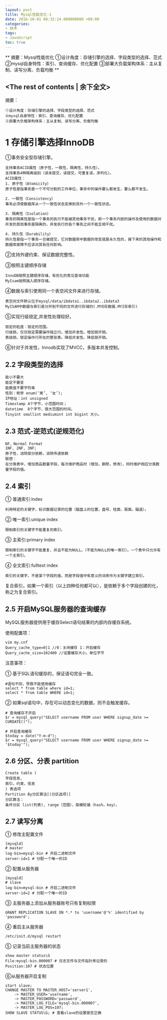```yaml
---
layout: post
title: Mysql性能优化-1
date: 2016-10-01 08:32:24.000000000 +09:00
categories:
- 技术
tags:
- JavaScript
toc: true
---
```

**
摘要：Mysql性能优化 ①设计角度：存储引擎的选择、字段类型的选择、范式 ②mysql自身特性：索引、查询缓存、优化配置 ③部署大负载架构体系：主从复制、读写分离、负载均衡
**
<!-- more -->
<The rest of contents | 余下全文>
---
摘要：
```
①设计角度：存储引擎的选择、字段类型的选择、范式
②mysql自身特性：索引、查询缓存、优化配置
③部署大负载架构体系：主从复制、读写分离、负载均衡
```
# 1 存储引擎选择InnoDB
①事务安全型存储引擎。
```
支持事务ACID属性（原子性，一致性，隔离性，持久性）。
支持事务4种隔离级别（读未提交，读提交，可重复读，序列化）。
ACID属性：
1. 原子性（Atomicity）
原子性是指事务是一个不可分割的工作单位，事务中的操作要么都发生，要么都不发生。

2. 一致性（Consistency）
事务必须使数据库从一个一致性状态变换到另外一个一致性状态。

3. 隔离性（Isolation）
事务的隔离性是指一个事务的执行不能被其他事务干扰，即一个事务内部的操作及使用的数据对并发的其他事务是隔离的，并发执行的各个事务之间不能互相干扰。

4. 持久性（Durability）
持久性是指一个事务一旦被提交，它对数据库中数据的改变就是永久性的，接下来的其他操作和数据库故障不应该对其有任何影响。
```
②支持外键约束、保证数据完整性。

③按照主键顺序存储

```
InnoDB按照主键顺序存储，有优化的常见查询功能
MyIsam按照插入顺序存储。
```
④数据与索引使用同一个表空间文件来进行存储。

```
表空间文件默认位于mysql/data/ibdata1..ibdata2..ibdata3
MyISAM中数据与索引是分开到不同的文件进行存储的(.MYD存数据.MYI存索引)
```
⑤实现行级锁定,并发性处理较好。
```
锁定的粒度：锁定的范围。
行级锁。仅仅锁定需要操作独立行。增加并发性。增加锁开销。
表级锁。锁定操作行所在的整张表。降低并发性。降低锁开销。
```
⑥针对于并发性，Innodb实现了MVCC，多版本并发控制。
## 2.2 字段类型的选择
```
能小不要大
能定不要变
能数值不要字符串
性别：枚举 enum(‘男’, ‘女’);
IP地址：int unsigned
Timestamp 4个字节，小范围时间；
datetime  8个字节，很大范围的时间。
Tinyint smallint mediumint int bigint 大小。
```
## 2.3 范式-逆范式(逆规范化)
```
NF，Normal Format
1NF, 2NF, 3NF;
原子性，消除部分依赖，消除传递依赖
联想：
在分类表中，增加商品数量字段，每次维护商品时（增加，删除，修改），同时维护相应分类数量字段的值。
```
## 2.4 索引
① 普通索引:index

```
利用特定的关键字，标识数据记录的位置（磁盘上的位置，盘号，柱面，扇面，磁道）。
```

② 唯一索引:unique index

```
限制索引的关键字不能重复的索引。

```
③ 主索引:primary index

```
限制索引的关键字不能重复，并且不能为NULL。（不能为NULL的唯一索引）。一个表中只允许有一个主索引。
```
④ 全文索引:fulltext index

```
索引的关键字，不是某个字段的值，而是字段值中有意义的词来作为关键字建立索引。
```

复合索引，如果一个索引（以上四种任何都可以），是依赖于多个字段创建的化，称之为复合索引。

## 2.5 开启MySQL服务器的查询缓存

MySQL服务器提供用于缓存Select语句结果的内部内存缓存系统。

使用配置项：

```
vim my.cnf
Query_cache_type=0|1 //0：关闭缓存 1：开启缓存
Query_cache_size=102400 //设置缓存大小。单位字节
```
注意事项：

① 基于SQL语句缓存的，保证语句完全一致。

```
#语句不同，导致不能使用缓存
select * from table where id=1;
select * from table WHERE id=1;
```
② 如果sql语句中，存在可以动态变化的数据，则不会触发缓存。

```
# 查询缓存不开启
$r = mysql_query("SELECT username FROM user WHERE signup_date >= CURDATE()");

# 开启查询缓存
$today = date("Y-m-d");
$r = mysql_query("SELECT username FROM user WHERE signup_date >= '$today'");
```

## 2.6 分区、分表 partition
```
Create table (
字段信息，
索引，约束，信息
) 表选项
Partition By分区算法[(分区选项)]
分区算法：
条件分区 list(列表), range（范围），取模轮循（hash，key）。
```
## 2.7 读写分离
① 修改主配置文件

```
[mysqld]
# master
log-bin=mysql-bin # 开启二进制文件
server-id=1 # 分配一个唯一的ID
```
② 配置从服务器

```
[mysqld]
# slave
log-bin=mysql-bin # 开启二进制文件
server-id=2 # 分配一个唯一的ID
```

③ 主服务器上添加从服务器账号只有复制权限

```
GRANT REPLICATION SLAVE ON *.* to 'username'@'%' identified by 'password';
```
④ 重启主从服务器

```
/etc/init.d/mysql restart
```

⑤ 记录当前主服务器的状态

```
show master status\G
File:mysql-bin.000007 # 日志文件与文件指针来记录的
Position:107 # 状态位置
```

⑥从服务器开启复制

```
start slave;
CHANGE MASTER TO MASTER_HOST='server1',
    -> MASTER_USER='username',
    -> MASTER_PASSWORD='password',
    -> MASTER_LOG_FILE='mysql-bin.000007',
    -> MASTER_LOG_POS=107;
SHOW SLAVE STATUS\G; # 查看slave的设置是否正确
```

